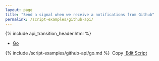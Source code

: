 ```yaml
---
layout: page
title: "Send a signal when we receive a notifications from Github"
permalink: /script-examples/github-api/
---
```


{% include api_transition_header.html %}

<!-- Nav tabs -->
<ul class="nav nav-tabs code-nav-tabs" role="tablist">
  <li class="nav-item">
    <a class="nav-link active go-language" id="github-api-go-tab" data-toggle="tab" href="#github-api-go" role="tab" aria-controls="github-api-go" aria-selected="false">Go</a>
  </li>
</ul>

<!-- Tab panes -->
<div class="tab-content">
<!-- go code -->
<div class="code active tab-pane" id="github-api-go" role="tabpanel" aria-labelledby="github-api-go-tab" markdown="1">
{% include /script-examples/github-api/go.md %}
<!-- copy button -->
<a class="btn btn-sm copy-action" data-toggle="tooltip" data-placement="top" title="copy"  onclick="copyToClipBoard('github-api-go')"><i class="fa fa-copy"></i>&nbsp;Copy</a>
<!-- edit button -->
<a class="btn btn-sm edit-action"  href="https://github.com/DasKeyboard/Daskeyboard.io/blob/master/_includes/script-examples/github-api/go.md"><i class="fa fa-pencil"></i>&nbsp;Edit Script</a>
</div>

</div>
